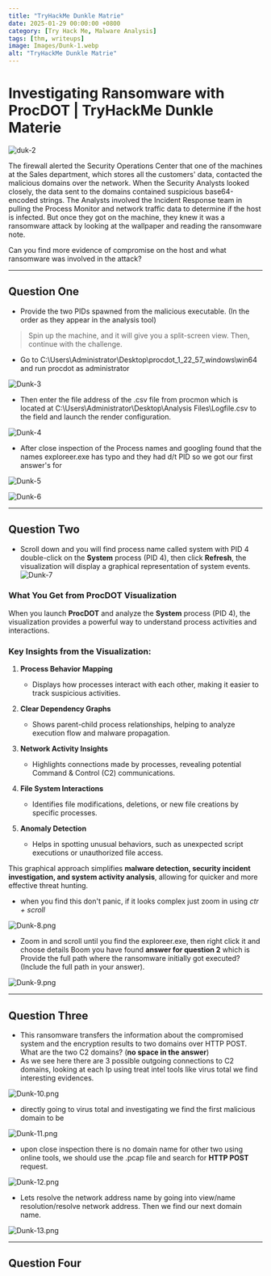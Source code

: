 ```yaml
---
title: "TryHackMe Dunkle Matrie"
date: 2025-01-29 00:00:00 +0800
category: [Try Hack Me, Malware Analysis]
tags: [thm, writeups]
image: Images/Dunk-1.webp
alt: "TryHackMe Dunkle Matrie"
---
```


# Investigating Ransomware with ProcDOT | TryHackMe Dunkle Materie

![duk-2](Images/Dunk-2.png)


The firewall alerted the Security Operations Center that one of the machines at the Sales department, which stores all the customers' data, contacted the malicious domains over the network. When the Security Analysts looked closely, the data sent to the domains contained suspicious base64-encoded strings. The Analysts involved the Incident Response team in pulling the Process Monitor and network traffic data to determine if the host is infected. But once they got on the machine, they knew it was a ransomware attack by looking at the wallpaper and reading the ransomware note.

Can you find more evidence of compromise on the host and what ransomware was involved in the attack?

--- 

## Question One

- Provide the two PIDs spawned from the malicious executable. (In the order as they appear in the analysis tool)


> Spin up the machine, and it will give you a split-screen view. Then, continue with the challenge.
- Go to C:\Users\Administrator\Desktop\procdot_1_22_57_windows\win64 and run procdot as administrator

![Dunk-3](Images/Dunk-3.png)

- Then enter the file address of the .csv file from procmon which is located at C:\Users\Administrator\Desktop\Analysis Files\Logfile.csv to the field and launch the render configuration.

![Dunk-4](Images/Dunk-4.png)

- After close inspection of the Process names and googling found that the names exploreer.exe has typo and they had d/t PID so we got our first answer's for 


![Dunk-5](Images/Dunk-5.png)


![Dunk-6](Images/Dunk-6.png)


--- 

## Question Two

- Scroll down and you will find process name called system with PID 4 double-click on the **System** process (PID 4), then click **Refresh**, the visualization will display a graphical representation of system events.
![Dunk-7](Images/Dunk-7.png)

### What You Get from ProcDOT Visualization

When you launch **ProcDOT** and analyze the **System** process (PID 4), the visualization provides a powerful way to understand process activities and interactions.

### Key Insights from the Visualization:

1. **Process Behavior Mapping**  
   - Displays how processes interact with each other, making it easier to track suspicious activities.  

2. **Clear Dependency Graphs**  
   - Shows parent-child process relationships, helping to analyze execution flow and malware propagation.  

3. **Network Activity Insights**  
   - Highlights connections made by processes, revealing potential Command & Control (C2) communications.  

4. **File System Interactions**  
   - Identifies file modifications, deletions, or new file creations by specific processes.  

5. **Anomaly Detection**  
   - Helps in spotting unusual behaviors, such as unexpected script executions or unauthorized file access.  

This graphical approach simplifies **malware detection, security incident investigation, and system activity analysis**, allowing for quicker and more effective threat hunting.

- when you find this don't panic, if it looks complex just zoom in using *ctr + scroll*

![Dunk-8.png](Images/Dunk-8.png)

 - Zoom in and scroll until you find the exploreer.exe, then right click it and choose details Boom you have found **answer for question 2** which is Provide the full path where the ransomware initially got executed? (Include the full path in your answer).

![Dunk-9.png](Images/Dunk-9.png)

--- 

## Question Three

- This ransomware transfers the information about the compromised system and the encryption results to two domains over HTTP POST. What are the two C2 domains? (**no space in the answer**)
- As we see here there are 3 possible outgoing connections to C2 domains, looking at each Ip using treat intel tools like virus total we find  interesting evidences. 

![Dunk-10.png](Images/Dunk-10.png)

- directly going to virus total and investigating we find the first malicious domain to be 

![Dunk-11.png](Images/Dunk-11.png)

- upon close inspection there is no domain name for other two using online tools, we should use the .pcap file and search for **HTTP POST** request.


![Dunk-12.png](Images/Dunk-12.png)

- Lets resolve the network address name by going into view/name resolution/resolve network address. Then we find our next domain name.

![Dunk-13.png](Images/Dunk-13.png)

--- 
## Question Four
